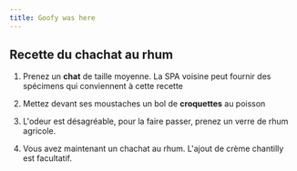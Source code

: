 ```yaml
---
title: Goofy was here
---
```

## Recette du chachat au rhum

1. Prenez un **chat** de taille moyenne. La SPA voisine peut fournir des spécimens qui conviennent à cette recette

2. Mettez devant ses moustaches un bol de **croquettes** au poisson

3. L'odeur est désagréable, pour la faire passer, prenez un verre de rhum agricole.

4. Vous avez maintenant un chachat au rhum. L'ajout de crème chantilly est facultatif.
